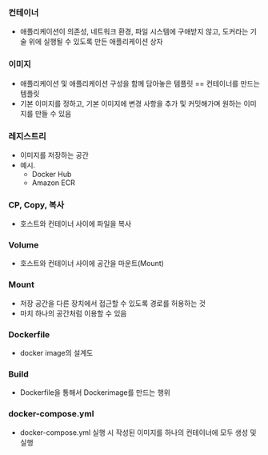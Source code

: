 ### 컨테이너
- 애플리케이션이 의존성, 네트워크 환경, 파일 시스템에 구애받지 않고, 도커라는 기술 위에 실행될 수
있도록 만든 애플리케이션 상자

### 이미지
- 애플리케이션 및 애플리케이션 구성을 함께 담아놓은 템플릿 == 컨테이너를 만드는 템플릿
- 기본 이미지를 정하고, 기본 이미지에 변경 사항을 추가 및 커밋해가며 원하는 이미지를 만들 수 있음

### 레지스트리
- 이미지를 저장하는 공간
- 예시.
  - Docker Hub
  - Amazon ECR

### CP, Copy, 복사
- 호스트와 컨테이너 사이에 파일을 복사

### Volume
- 호스트와 컨테이너 사이에 공간을 마운트(Mount)

### Mount
- 저장 공간을 다른 장치에서 접근할 수 있도록 경로를 허용하는 것
- 마치 하나의 공간처럼 이용할 수 있음

### Dockerfile
- docker image의 설계도

### Build
- Dockerfile을 통해서 Dockerimage를 만드는 행위

### docker-compose.yml
- docker-compose.yml 실행 시 작성된 이미지를 하나의 컨테이너에 모두 생성 및 실행